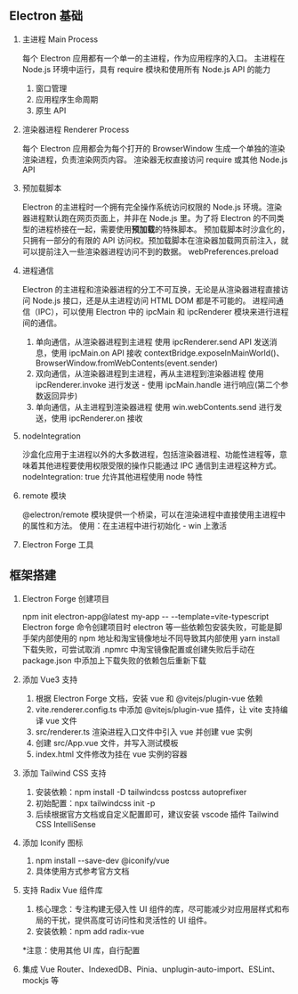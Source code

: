 ## Electron 基础

1. 主进程 Main Process

   每个 Electron 应用都有一个单一的主进程，作为应用程序的入口。
   主进程在 Node.js 环境中运行，具有 require 模块和使用所有 Node.js API 的能力

   1. 窗口管理
   2. 应用程序生命周期
   3. 原生 API

2. 渲染器进程 Renderer Process

   每个 Electron 应用都会为每个打开的 BrowserWindow 生成一个单独的渲染渲染进程，负责渲染网页内容。
   渲染器无权直接访问 require 或其他 Node.js API

3. 预加载脚本

   Electron 的主进程时一个拥有完全操作系统访问权限的 Node.js 环境。渲染器进程默认跑在网页页面上，并非在 Node.js 里。为了将 Electron 的不同类型的进程桥接在一起，需要使用**预加载**的特殊脚本。
   预加载脚本时沙盒化的，只拥有一部分的有限的 API 访问权。预加载脚本在渲染器加载网页前注入，就可以提前注入一些渲染器进程访问不到的数据。
   webPreferences.preload

4. 进程通信

   Electron 的主进程和渲染器进程的分工不可互换，无论是从渲染器进程直接访问 Node.js 接口，还是从主进程访问 HTML DOM 都是不可能的。
   进程间通信（IPC），可以使用 Electron 中的 ipcMain 和 ipcRenderer 模块来进行进程间的通信。

   1. 单向通信，从渲染器进程到主进程
      使用 ipcRenderer.send API 发送消息，使用 ipcMain.on API 接收
      contextBridge.exposeInMainWorld()、BrowserWindow.fromWebContents(event.sender)
   2. 双向通信，从渲染器进程到主进程，再从主进程到渲染器进程
      使用 ipcRenderer.invoke 进行发送 - 使用 ipcMain.handle 进行响应(第二个参数返回异步)
   3. 单向通信，从主进程到渲染器进程
      使用 win.webContents.send 进行发送，使用 ipcRenderer.on 接收

5. nodeIntegration

   沙盒化应用于主进程以外的大多数进程，包括渲染器进程、功能性进程等，意味着其他进程要使用权限受限的操作只能通过 IPC 通信到主进程这种方式。
   nodeIntegration: true 允许其他进程使用 node 特性

6. remote 模块

   @electron/remote 模块提供一个桥梁，可以在渲染进程中直接使用主进程中的属性和方法。
   使用：在主进程中进行初始化 - win 上激活

7. Electron Forge 工具

## 框架搭建

1. Electron Forge 创建项目

   npm init electron-app@latest my-app -- --template=vite-typescript
   Electron forge 命令创建项目时 electron 等一些依赖包安装失败，可能是脚手架内部使用的 npm 地址和淘宝镜像地址不同导致其内部使用 yarn install 下载失败，可尝试取消 .npmrc 中淘宝镜像配置或创建失败后手动在 package.json 中添加上下载失败的依赖包后重新下载

2. 添加 Vue3 支持

   1. 根据 Electron Forge 文档，安装 vue 和 @vitejs/plugin-vue 依赖
   2. vite.renderer.config.ts 中添加 @vitejs/plugin-vue 插件，让 vite 支持编译 vue 文件
   3. src/renderer.ts 渲染进程入口文件中引入 vue 并创建 vue 实例
   4. 创建 src/App.vue 文件，并写入测试模板
   5. index.html 文件修改为挂在 vue 实例的容器

3. 添加 Tailwind CSS 支持

   1. 安装依赖：npm install -D tailwindcss postcss autoprefixer
   2. 初始配置：npx tailwindcss init -p
   3. 后续根据官方文档或自定义配置即可，建议安装 vscode 插件 Tailwind CSS IntelliSense

4. 添加 Iconify 图标

   1. npm install --save-dev @iconify/vue
   2. 具体使用方式参考官方文档

5. 支持 Radix Vue 组件库

   1. 核心理念：专注构建无侵入性 UI 组件的库，尽可能减少对应用层样式和布局的干扰，提供高度可访问性和灵活性的 UI 组件。
   2. 安装依赖：npm add radix-vue

   \*注意：使用其他 UI 库，自行配置

6. 集成 Vue Router、IndexedDB、Pinia、unplugin-auto-import、ESLint、mockjs 等
